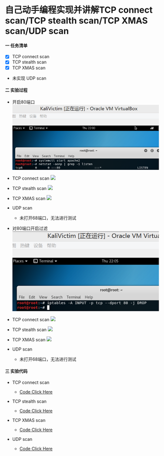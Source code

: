 # 自己动手编程实现并讲解TCP connect scan/TCP stealth scan/TCP XMAS scan/UDP scan #

####	一  任务清单
-	[x]	TCP connect scan
-	[x]	TCP stealth scan
-	[x]	TCP XMAS scan
-	未实现 UDP scan

####	二	实验过程
*	开启80端口
![](img/开启80.png)

*	TCP connect scan
![](img/tcs开.png)

*	TCP stealth scan
![](img/tss开.png)

*	TCP XMAS scan
![](img/txs开.png)

*	UDP scan
	*	未打开68端口，无法进行测试

*	对80端口开启过滤
![](img/过滤.png)

*	TCP connect scan
![](img/tcs关.png)

*	TCP stealth scan
![](img/tss关.png)

*	TCP XMAS scan
![](img/txs关.png)

*	UDP scan
	*	未打开68端口，无法进行测试

####	三	实验代码

*	TCP connect scan
	*	[Code Click Here](code/TcpConnectScan.py)

*	TCP stealth scan
	*	[Code Click Here](code/TcpStealthScan.py)

*	TCP XMAS scan	
	*	[Code Click Here](code/TcpXMASScan.py)

*	UDP scan
	*	[Code Click Here](code/UdpScan.py)
